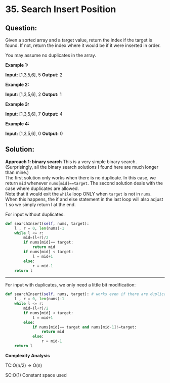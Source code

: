 
# 35. Search Insert Position

  

## Question:


Given a sorted array and a target value, return the index if the target is found. If not, return the index where it would be if it were inserted in order.

You may assume no duplicates in the array.

**Example 1:**

**Input:** [1,3,5,6], 5
**Output:** 2

**Example 2:**

**Input:** [1,3,5,6], 2
**Output:** 1

**Example 3:**

**Input:** [1,3,5,6], 7
**Output:** 4

**Example 4:**

**Input:** [1,3,5,6], 0
**Output:** 0

## Solution:

  

**Approach 1: binary search**
This is a very simple binary search. (Surprisingly, all the binary search solutions I found here are much longer than mine.)  
The first solution only works when there is no duplicate. In this case, we return `mid` whenever `nums[mid]==target`. The second solution deals with the case where duplicates are allowed.  
Note that it would exit the `while` loop ONLY when `target` is not in `nums`. When this happens, the if and else statement in the last loop will also adjust `l` so we simply return l at the end.

For input without duplicates:
```python
def searchInsert(self, nums, target):
    l , r = 0, len(nums)-1
    while l <= r:
        mid=(l+r)/2
        if nums[mid]== target:
            return mid
        if nums[mid] < target:
            l = mid+1
        else:
            r = mid-1
    return l

```

----------

For input with duplicates, we only need a little bit modification:

```python
def searchInsert(self, nums, target): # works even if there are duplicates. 
    l , r = 0, len(nums)-1
    while l <= r:
        mid=(l+r)/2
        if nums[mid] < target:
            l = mid+1
        else:
            if nums[mid]== target and nums[mid-1]!=target:
                return mid
            else:
                r = mid-1
    return l
```
**Complexity Analysis**

  

TC:O(n/2) => O(n)

  

SC:O(1) Constant space used

